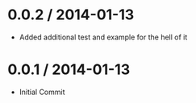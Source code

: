0.0.2 / 2014-01-13
==================

* Added additional test and example for the hell of it


0.0.1 / 2014-01-13
==================

* Initial Commit
